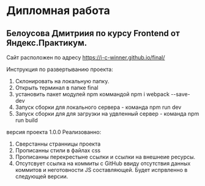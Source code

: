 # Дипломная работа

## Белоусова Дмитриия по курсу Frontend от Яндекс.Практикум.

Сайт расположен по адресу https://i-c-winner.github.io/final/ 

Инструкция по развертыванию проекта:
1. Склонировать на локальную папку.
2. Открыть терминал в папке final
3. установить пакет модулей npm коммандой npm i webpack --save-dev
4. Запуск сборки для локального сервера - команда npm run dev
5. Запуск сборки для для загрузки на удвленный сервер - команда npm run build

версия проекта 1.0.0 
Реализованно:

1. Сверстанны странницы проекта
2. Прописанны стили в файлах css
3. Прописанны перекрестыне ссылки и ссылки на внешнеие ресурсы.
4. Отсутсвует ссылка на коммиты с GitHub ввиду отсутствия данных коммитов и неготовности JS составляющей. Будет испрвленно в следующей версии.
